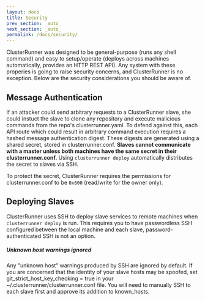 ```yaml
---
layout: docs
title: Security
prev_section: _auto_
next_section: _auto_
permalink: /docs/security/
---
```


ClusterRunner was designed to be general-purpose (runs any shell command) and easy to
setup/operate (deploys across machines automatically, provides an HTTP REST API).  Any system with these properies
is going to raise security concerns, and ClusterRunner is no exception. Below are the security considerations you
should be aware of.

Message Authentication
----------------------

If an attacker could send arbitrary requests to a ClusterRunner slave, she could instuct the slave to clone any
repository and execute malicious commands from the repo's clusterrunner.yaml.  To defend against this, each API route
which could result in arbitrary command execution requires a hashed message authentication digest.  These
digests are generated using a shared secret, stored in clusterrunner.conf. **Slaves cannot communicate with a master
unless both machines have the same secret in their clusterrunner.conf.** Using ```clusterrunner deploy``` automatically
distributes the secret to slaves via SSH.

To protect the secret, ClusterRunner requires the permissions for clusterrunner.conf to be ```0x600```
(read/write for the owner only).

Deploying Slaves
----------------

ClusterRunner uses SSH to deploy slave services to remote machines when ```clusterrunner deploy``` is run. This requires
you to have passwordless SSH configured between the local machine and each slave, password-authenticated SSH is not an option.

<div class="note warning">
  <h5>Unknown host warnings ignored</h5>
  <p>Any "unknown host" warnings produced by SSH are ignored by default. If you are concerned that the identity
  of your slave hosts may be spoofed, set git_strict_host_key_checking = true in your
   ~/.clusterrunner/clusterrunner.conf file.  You will need to manually SSH to each slave first and approve its addition
   to known_hosts.
  </p>
</div>
